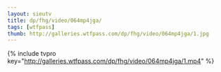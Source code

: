 ```yaml
--- 
layout: sieutv
title: dp/fhg/video/064mp4jga/
tags: [wtfpass]
thumb: http://galleries.wtfpass.com/dp/fhg/video/064mp4jga/1.jpg
---
```

{% include tvpro key="http://galleries.wtfpass.com/dp/fhg/video/064mp4jga/1.mp4" %} 
